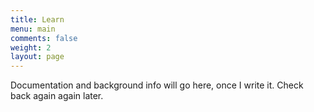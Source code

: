 ```yaml
---
title: Learn
menu: main
comments: false
weight: 2
layout: page
---
```


Documentation and background info will go here, once I write it. Check back again again later.